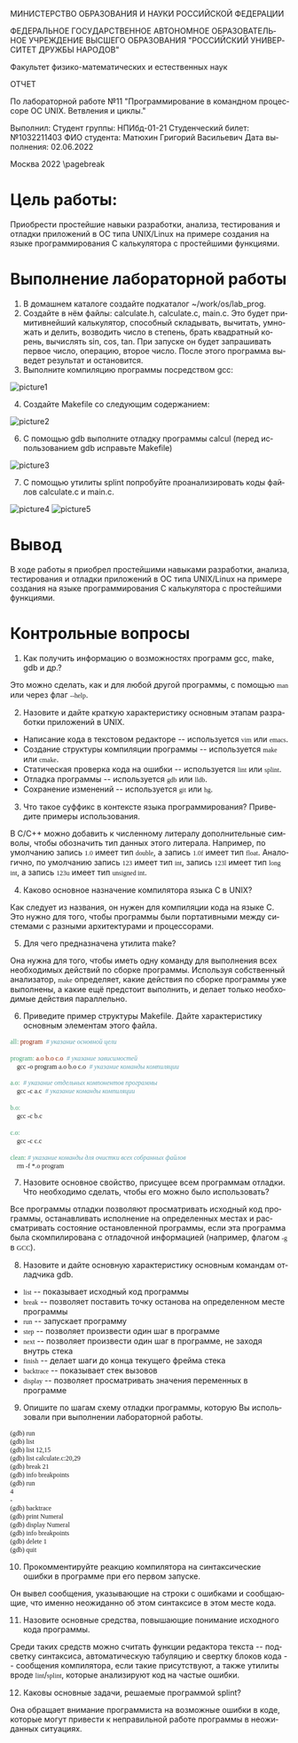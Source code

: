 ﻿---
lang: ru-RU

fontsize: 12pt
linestretch: 1.5
papersize: a4

## Fonts
mainfont: PT Serif
romanfont: PT Serif
sansfont: PT Sans
monofont: PT Mono

---

МИНИСТЕРСТВО ОБРАЗОВАНИЯ И НАУКИ
РОССИЙСКОЙ ФЕДЕРАЦИИ

ФЕДЕРАЛЬНОЕ ГОСУДАРСТВЕННОЕ АВТОНОМНОЕ
ОБРАЗОВАТЕЛЬНОЕ УЧРЕЖДЕНИЕ ВЫСШЕГО ОБРАЗОВАНИЯ
"РОССИЙСКИЙ УНИВЕРСИТЕТ ДРУЖБЫ НАРОДОВ"

  

Факультет физико-математических и естественных наук

  

ОТЧЕТ

  

По лабораторной работе №11
"Программирование в командном процессоре ОС UNIX. Ветвления и циклы."

  

Выполнил:
Студент группы: НПИбд-01-21
Студенческий билет: №1032211403
ФИО студента: Матюхин Григорий Васильевич
Дата выполнения: 02.06.2022

  

Москва 2022
\pagebreak

# Цель работы:

Приобрести простейшие навыки разработки, анализа, тестирования и отладки приложений в ОС типа UNIX/Linux на примере создания на языке программирования С калькулятора с простейшими функциями.

# Выполнение лабораторной работы

1. В домашнем каталоге создайте подкаталог ~/work/os/lab_prog.
2. Создайте в нём файлы: calculate.h, calculate.c, main.c. Это будет примитивнейший калькулятор, способный складывать, вычитать, умножать и делить, возводить число в степень, брать квадратный корень, вычислять sin, cos, tan. При запуске он будет запрашивать первое число, операцию, второе число. После этого программа выведет результат и остановится.
3. Выполните компиляцию программы посредством gcc: 

 ![picture1](images/picture1.png)

4. Создайте Makefile со следующим содержанием:

![picture2](images/picture2.png)

6. С помощью gdb выполните отладку программы calcul (перед использованием gdb исправьте Makefile)

![picture3](images/picture3.png)

7. С помощью утилиты splint попробуйте проанализировать коды файлов calculate.c и main.c.

![picture4](images/picture4.png)
![picture5](images/picture5.png)

# Вывод

В ходе работы я приобрел простейшими навыками разработки, анализа, тестирования и отладки приложений в ОС типа UNIX/Linux на примере создания на языке программирования С калькулятора с простейшими функциями.

# Контрольные вопросы


1. Как получить информацию о возможностях программ gcc, make, gdb и др.?

Это можно сделать, как и для любой другой программы, с помощью `man` или через флаг `--help`.

2. Назовите и дайте краткую характеристику основным этапам разработки приложений
в UNIX.

- Написание кода в текстовом редакторе -- используется `vim` или `emacs`.
- Создание структуры компиляции программы -- используется `make` или `cmake`.
- Статическая проверка кода на ошибки -- используется `lint` или `splint`.
- Отладка программы -- используется `gdb` или `lldb`.
- Сохранение изменений -- используется `git` или `hg`.

3. Что такое суффикс в контексте языка программирования? Приведите примеры использования.

В C/C++ можно добавить к численному литералу дополнительные символы, чтобы обозначить тип данных этого литерала.
Например, по умолчанию запись `1.0` имеет тип `double`, а запись `1.0f` имеет тип `float`.
Аналогично, по умолчанию запись `123` имеет тип `int`, запись `123l` имеет тип `long int`, а запись `123u` имеет тип `unsigned int`.


4. Каково основное назначение компилятора языка С в UNIX?

Как следует из названия, он нужен для компиляции кода на языке С.
Это нужно для того, чтобы программы были портативными между системами с разными архитектурами и процессорами.

5. Для чего предназначена утилита make?

Она нужна для того, чтобы иметь одну команду для выполнения всех необходимых действий по сборке программы.
Используя собственный анализатор, `make` определяет, какие действия по сборке программы уже выполнены, а какие ещё предстоит выполнить, и делает только необходимые действия параллельно.

6. Приведите пример структуры Makefile. Дайте характеристику основным элементам этого файла.

```makefile
all: program  # указание основной цели

program: a.o b.o c.o  # указание зависимостей
    gcc -o program a.o b.o c.o  # указание команды компиляции

a.o:  # указание отдельных компонентов программы
    gcc -c a.c  # указание команды компиляции

b.o:
    gcc -c b.c

c.o:
    gcc -c c.c

clean: # указание команды для очистки всех собранных файлов
    rm -f *.o program
```


7. Назовите основное свойство, присущее всем программам отладки. Что необходимо сделать, чтобы его можно было использовать?

Все программы отладки позволяют просматривать исходный код программы, останавливать исполнение на определенных местах и рассматривать состояние
остановленной программы, если эта программа была скомпилирована с отладочной информацией (например, флагом `-g` в `GCC`).

8. Назовите и дайте основную характеристику основным командам отладчика gdb.

- `list` -- показывает исходный код программы
- `break` -- позволяет поставить точку останова на определенном месте программы
- `run` -- запускает программу
- `step` -- позволяет произвести один шаг в программе
- `next` -- позволяет произвести один шаг в программе, не заходя внутрь стека
- `finish` -- делает шаги до конца текущего фрейма стека
- `backtrace` -- показывает стек вызовов
- `display` -- позволяет просматривать значения переменных в программе

9. Опишите по шагам схему отладки программы, которую Вы использовали при выполнении лабораторной работы.

```gdb
(gdb) run
(gdb) list
(gdb) list 12,15
(gdb) list calculate.c:20,29
(gdb) break 21
(gdb) info breakpoints
(gdb) run
4
-
(gdb) backtrace
(gdb) print Numeral
(gdb) display Numeral
(gdb) info breakpoints
(gdb) delete 1
(gdb) quit
```

10. Прокомментируйте реакцию компилятора на синтаксические ошибки в программе при его первом запуске.

Он вывел сообщения, указывающие на строки с ошибками и сообщающие, что именно неожиданно об этом синтаксисе в этом месте кода.

11. Назовите основные средства, повышающие понимание исходного кода программы.

Среди таких средств можно считать функции редактора текста -- подсветку синтаксиса, автоматическую табуляцию и свертку блоков кода -- 
сообщения компилятора, если такие присутствуют, а также утилиты вроде `lint`/`splint`, которые анализируют код на частые ошибки.

12. Каковы основные задачи, решаемые программой splint?

Она обращает внимание программиста на возможные ошибки в коде, которые могут привести к неправильной работе программы в неожиданных ситуациях.
